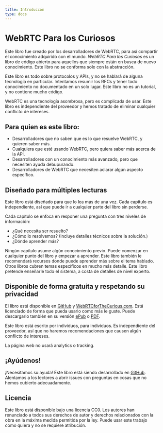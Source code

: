 ```yaml
---
title: Introduccón
type: docs
---
```


# WebRTC Para los Curiosos

Este libro fue creado por los desarrolladores de WebRTC, para así compartir el conocimiento adquirido con el mundo.
_WebRTC Para los Curiosos_ es un libro de código abierto para aquellos que siempre están en busca de nuevo conocimiento.
Este libro no se conforma solo con la abstracción.

Este libro es todo sobre protocolos y APIs, y no se hablará de alguna tecnología en particular.
Intentamos resumir los RFCs y tener todo conocimiento no documentado en un solo lugar.
Este libro no es un tutorial, y no contiene mucho código.

WebRTC es una tecnología asombrosa, pero es complicada de usar.
Este libro es independiente del proveedor y hemos tratado de eliminar cualquier conflicto de intereses.

## Para quien es este libro:

-   Desarrolladores que no saben que es lo que resuelve WebRTC, y quieren saber más.
-   Cualquiera que esté usando WebRTC, pero quiera saber más acerca de la API.
-   Desarrolladores con un conocimiento más avanzado, pero que necesiten ayuda debupurando.
-   Desarrolladores de WebRTC que necesiten aclarar algún aspecto específico.

## Diseñado para múltiples lecturas

Este libro está diseñado para que lo lea más de una vez.
Cada capítulo es independiente, así que puede ir a cualquier parte del libro sin perderse.

Cada capítulo se enfoca en responer una pregunta con tres niveles de información:

-   ¿Qué necesita ser resuelto?
-   ¿Cómo lo resolvemos? (Incluye detalles técnicos sobre la solución.)
-   ¿Dónde aprender más?

Ningún capítulo asume algún conocimiento previo. Puede comenzar en cualquier punto del libro y empezar a aprender.
Este libro también le recomendará recursos donde puede aprender más sobre el tema hablado.
Otros libros cubren temas específicos en mucho más detalle. Este libro pretende enseñarle todo el sistema, a costa de detalles de nivel experto.

## Disponible de forma gratuita y respetando su privacidad

El libro está disponible en [GitHub](https://github.com/webrtc-for-the-curious/webrtc-for-the-curious) y [WebRTCforTheCurious.com](https://webrtcforthecurious.com).
Está licenciado de forma que pueda usarlo como más le guste. Puede descargarlo también en su versión [ePub](https://webrtcforthecurious.com/docs/webrtc-for-the-curious.epub)
o [PDF](https://webrtcforthecurious.com/docs/webrtc-for-the-curious.pdf).

Este libro está escrito por individuos, para individuos. Es independiente del proveedor, así que
no haremos recomendaciones que causen algún conflicto de intereses.

La página web no usará analytics o tracking.

## ¡Ayúdenos!

¡Necesitamos su ayuda! Este libro está siendo desarrollado en [GitHub](https://github.com/webrtc-for-the-curious/webrtc-for-the-curious).
Alentamos a los lectores a abrir issues con preguntas en cosas que no hemos cubierto adecuadamente.

## Licencia

Este libro está disponible bajo una licencia CC0. Los autores han renunciado a todos sus derechos de autor y derechos relacionados con la obra
en la máxima medida permitida por la ley. Puede usar este trabajo como quiera y no se requiere atribución.
